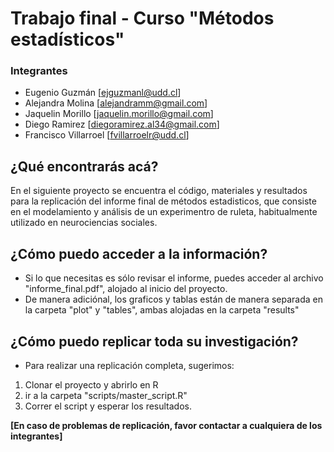# Trabajo final - Curso "Métodos estadísticos" 

### Integrantes 

- Eugenio Guzmán [ejguzmanl@udd.cl]
- Alejandra Molina [alejandramm@gmail.com]
- Jaquelin Morillo [jaquelin.morillo@gmail.com]
- Diego Ramirez [diegoramirez.al34@gmail.com]
- Francisco Villarroel [fvillarroelr@udd.cl]

## ¿Qué encontrarás acá?

En el siguiente proyecto se encuentra el código, materiales y resultados para la replicación del informe final de métodos estadisticos, que consiste en el modelamiento y análisis de un experimentro de ruleta, habitualmente utilizado en neurociencias sociales.


## ¿Cómo puedo acceder a la información? 

- Si lo que necesitas es sólo revisar el informe, puedes acceder al archivo "informe_final.pdf", alojado al inicio del proyecto.
- De manera adiciónal, los graficos y tablas están de manera separada en la carpeta "plot" y "tables", ambas alojadas en la carpeta "results"

## ¿Cómo puedo replicar toda su investigación?

- Para realizar una replicación completa, sugerimos:
1) Clonar el proyecto y abrirlo en R
2) ir a la carpeta "scripts/master_script.R"
3) Correr el script y esperar los resultados.


**[En caso de problemas de replicación, favor contactar a cualquiera de los integrantes]**
